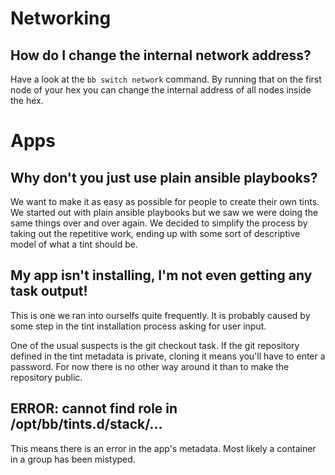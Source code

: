 # Networking
## How do I change the internal network address?
Have a look at the ```bb switch network``` command. By running that on the first node of your hex you can change the internal address of all nodes inside the hex.

# Apps
## Why don't you just use plain ansible playbooks?
We want to make it as easy as possible for people to create their own tints. We started out with plain ansible playbooks but we saw we were doing the same things over and over again. We decided to simplify the process by taking out the repetitive work, ending up with some sort of descriptive model of what a tint should be.

## My app isn't installing, I'm not even getting any task output!
This is one we ran into ourselfs quite frequently. It is probably caused by some step in the tint installation process asking for user input. 

One of the usual suspects is the git checkout task. If the git repository defined in the tint metadata is private, cloning it means you'll have to enter a password. For now there is no other way around it than to make the repository public.

## ERROR: cannot find role in /opt/bb/tints.d/stack/...
This means there is an error in the app's metadata. Most likely a container in a group has been mistyped.